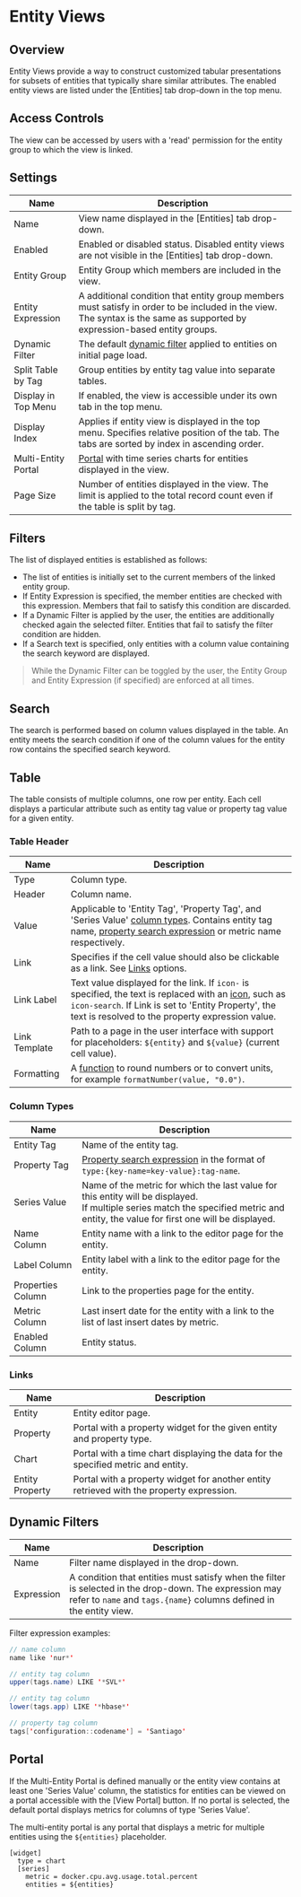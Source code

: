 # Entity Views

## Overview

Entity Views provide a way to construct customized tabular presentations for subsets of entities that typically share similar attributes. The enabled entity views are listed under the [Entities] tab drop-down in the top menu.

## Access Controls

The view can be accessed by users with a 'read' permission for the entity group to which the view is linked.

## Settings

**Name** | **Description**
---|---
Name | View name displayed in the [Entities] tab drop-down.
Enabled | Enabled or disabled status. Disabled entity views are not visible in the [Entities] tab drop-down.
Entity Group | Entity Group which members are included in the view.
Entity Expression | A additional condition that entity group members must satisfy in order to be included in the view. The syntax is the same as supported by expression-based entity groups.
Dynamic Filter | The default [dynamic filter](#dynamic-filters) applied to entities on initial page load.
Split Table by Tag | Group entities by entity tag value into separate tables.
Display in Top Menu | If enabled, the view is accessible under its own tab in the top menu.
Display Index | Applies if entity view is displayed in the top menu. Specifies relative position of the tab. The tabs are sorted by index in ascending order.
Multi-Entity Portal | [Portal](#portal) with time series charts for entities displayed in the view.
Page Size | Number of entities displayed in the view. The limit is applied to the total record count even if the table is split by tag.

## Filters

The list of displayed entities is established as follows:

* The list of entities is initially set to the current members of the linked entity group.
* If Entity Expression is specified, the member entities are checked with this expression. Members that fail to satisfy this condition are discarded.
* If a Dynamic Filter is applied by the user, the entities are additionally checked again the selected filter. Entities that fail to satisfy the filter condition are hidden.
* If a Search text is specified, only entities with a column value containing the search keyword are displayed.

> While the Dynamic Filter can be toggled by the user, the Entity Group and Entity Expression (if specified) are enforced at all times.

## Search

The search is performed based on column values displayed in the table. An entity meets the search condition if one of the column values for the entity row contains the specified search keyword.

## Table

The table consists of multiple columns, one row per entity. Each cell displays a particular attribute such as entity tag value or property tag value for a given entity.

### Table Header

**Name** | **Description**
---|---
Type | Column type.
Header | Column name.
Value | Applicable to 'Entity Tag', 'Property Tag', and 'Series Value' [column types](#column-types). Contains entity tag name, [property search expression](../property-search-syntax.md) or metric name respectively.
Link | Specifies if the cell value should also be clickable as a link. See [Links](#links) options.
Link Label | Text value displayed for the link. If `icon-` is specified, the text is replaced with an [icon](http://getbootstrap.com/2.3.2/base-css.html#icons), such as `icon-search`. If Link is set to 'Entity Property', the text is resolved to the property expression value.
Link Template | Path to a page in the user interface with support for placeholders: `${entity}` and `${value}` (current cell value).
Formatting | A [function](../rule-engine/functions.md#formatting-functions) to round numbers or to convert units, for example `formatNumber(value, "0.0")`.

### Column Types

**Name** | **Description**
---|---
Entity Tag | Name of the entity tag.
Property Tag | [Property search expression](../property-search-syntax.md) in the format of `type:{key-name=key-value}:tag-name`.
Series Value | Name of the metric for which the last value for this entity will be displayed.<br>If multiple series match the specified metric and entity, the value for first one will be displayed.
Name Column | Entity name with a link to the editor page for the entity.
Label Column | Entity label with a link to the editor page for the entity.
Properties Column | Link to the properties page for the entity.
Metric Column | Last insert date for the entity with a link to the list of last insert dates by metric.
Enabled Column | Entity status.

### Links

**Name** | **Description**
---|---
Entity | Entity editor page.
Property | Portal with a property widget for the given entity and property type.
Chart | Portal with a time chart displaying the data for the specified metric and entity.
Entity Property | Portal with a property widget for another entity retrieved with the property expression.

## Dynamic Filters

**Name** | **Description**
---|---
Name | Filter name displayed in the drop-down.
Expression | A condition that entities must satisfy when the filter is selected in the drop-down. The expression may refer to `name` and `tags.{name}` columns defined in the entity view.

Filter expression examples:

```java
// name column
name like 'nur*'
```

```java
// entity tag column
upper(tags.name) LIKE '*SVL*'
```

```java
// entity tag column
lower(tags.app) LIKE '*hbase*'
```

```java
// property tag column
tags['configuration::codename'] = 'Santiago'
```

## Portal

If the Multi-Entity Portal is defined manually or the entity view contains at least one 'Series Value' column, the statistics for entities can be viewed on a portal accessible with the [View Portal] button. If no portal is selected, the default portal displays metrics for columns of type 'Series Value'.

The multi-entity portal is any portal that displays a metric for multiple entities using the `${entities}` placeholder.


```ls
[widget]
  type = chart
  [series]
    metric = docker.cpu.avg.usage.total.percent
    entities = ${entities}
```
